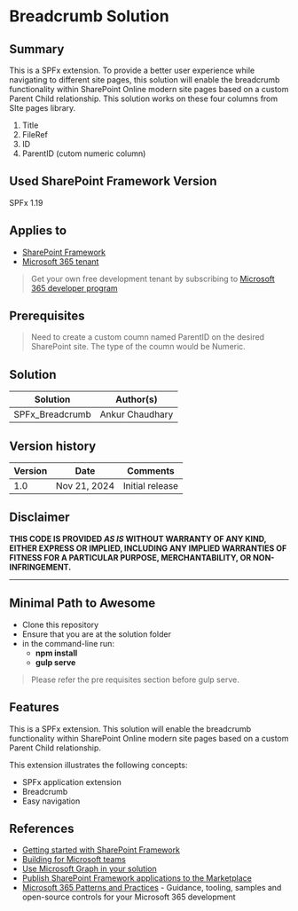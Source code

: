 # Breadcrumb Solution

## Summary

This is a SPFx extension. To provide a better user experience while navigating to different site pages, this solution will enable the breadcrumb functionality within SharePoint Online modern site pages based on a custom Parent Child relationship.
This solution works on these four columns from SIte pages library.
1. Title
2. FileRef
3. ID
4. ParentID (cutom numeric column)


## Used SharePoint Framework Version

SPFx 1.19

## Applies to

- [SharePoint Framework](https://aka.ms/spfx)
- [Microsoft 365 tenant](https://docs.microsoft.com/en-us/sharepoint/dev/spfx/set-up-your-developer-tenant)

> Get your own free development tenant by subscribing to [Microsoft 365 developer program](http://aka.ms/o365devprogram)

## Prerequisites

> Need to create a custom coumn named ParentID on the desired SharePoint site. The type of the coumn would be Numeric.

## Solution

| Solution        | Author(s)                                               |
| --------------- | ------------------------------------------------------- |
| SPFx_Breadcrumb | Ankur Chaudhary || https://www.linkedin.com/in/ankur-chaudhary-75411a48|

## Version history

| Version | Date             | Comments        |
| ------- | ---------------- | --------------- |
| 1.0     | Nov 21, 2024   | Initial release  |

## Disclaimer

**THIS CODE IS PROVIDED _AS IS_ WITHOUT WARRANTY OF ANY KIND, EITHER EXPRESS OR IMPLIED, INCLUDING ANY IMPLIED WARRANTIES OF FITNESS FOR A PARTICULAR PURPOSE, MERCHANTABILITY, OR NON-INFRINGEMENT.**

---

## Minimal Path to Awesome

- Clone this repository
- Ensure that you are at the solution folder
- in the command-line run:
  - **npm install**
  - **gulp serve**

> Please refer the pre requisites section before gulp serve.

## Features

This is a SPFx extension. This solution will enable the breadcrumb functionality within SharePoint Online modern site pages based on a custom Parent Child relationship.

This extension illustrates the following concepts:

- SPFx application extension
- Breadcrumb
- Easy navigation


## References

- [Getting started with SharePoint Framework](https://docs.microsoft.com/en-us/sharepoint/dev/spfx/set-up-your-developer-tenant)
- [Building for Microsoft teams](https://docs.microsoft.com/en-us/sharepoint/dev/spfx/build-for-teams-overview)
- [Use Microsoft Graph in your solution](https://docs.microsoft.com/en-us/sharepoint/dev/spfx/web-parts/get-started/using-microsoft-graph-apis)
- [Publish SharePoint Framework applications to the Marketplace](https://docs.microsoft.com/en-us/sharepoint/dev/spfx/publish-to-marketplace-overview)
- [Microsoft 365 Patterns and Practices](https://aka.ms/m365pnp) - Guidance, tooling, samples and open-source controls for your Microsoft 365 development
